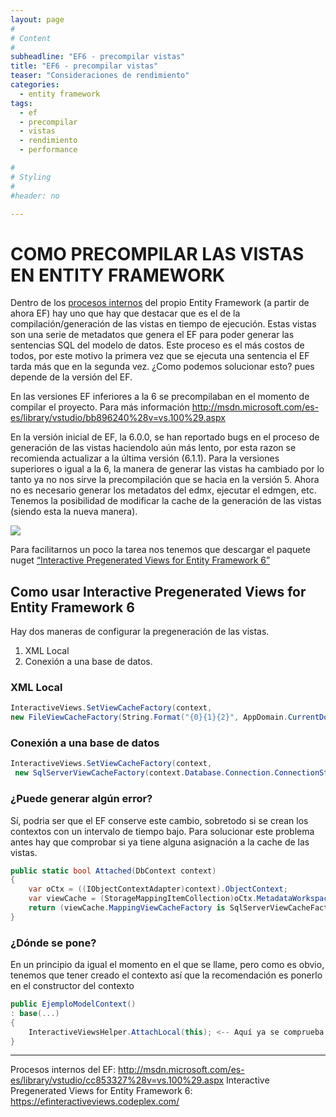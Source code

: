 ```yaml
---
layout: page
#
# Content
#
subheadline: "EF6 - precompilar vistas"
title: "EF6 - precompilar vistas"
teaser: "Consideraciones de rendimiento"
categories:
  - entity framework
tags:
  - ef
  - precompilar
  - vistas
  - rendimiento
  - performance

#
# Styling
#
#header: no

---
```


# COMO PRECOMPILAR LAS VISTAS EN ENTITY FRAMEWORK

Dentro de los [procesos internos](https://docs.microsoft.com/es-es/previous-versions/dotnet/netframework-4.0/cc853327(v=vs.100)?redirectedfrom=MSDN)
 del propio Entity Framework (a partir de ahora EF) hay uno que hay que destacar que es el de la compilación/generación de las vistas en tiempo de ejecución. Estas vistas son una serie de metadatos que genera el EF para poder generar las sentencias SQL del modelo de datos. Este proceso es el más costos de todos, por este motivo la primera vez que se ejecuta una sentencia el EF tarda más que en la segunda vez. ¿Como podemos solucionar esto? pues depende de la versión del EF.

En las versiones EF inferiores a la 6 se precompilaban en el momento de compilar el proyecto. Para más información http://msdn.microsoft.com/es-es/library/vstudio/bb896240%28v=vs.100%29.aspx

En la versión inicial de EF, la 6.0.0, se han reportado bugs en el proceso de generación de las vistas haciendolo aún más lento, por esta razon se recomienda actualizar a la última versión (6.1.1).
Para la versiones superiores o igual a la 6, la manera de generar las vistas ha cambiado por lo tanto ya no nos sirve la precompilación que se hacia en la versión 5. Ahora no es necesario generar los metadatos del edmx, ejecutar el edmgen, etc. Tenemos la posibilidad de modificar la cache de la generación de las vistas (siendo esta la nueva manera).

![]("/assets/files/2014-02-09-ef6-precompilar-vistas-efinteractiveviews.png")


Para facilitarnos un poco la tarea nos tenemos que descargar el paquete nuget [“Interactive Pregenerated Views for Entity Framework 6”](https://efinteractiveviews.codeplex.com)

## Como usar Interactive Pregenerated Views for Entity Framework 6

Hay dos maneras de configurar la pregeneración de las vistas.

1. XML Local
2. Conexión a una base de datos.

### XML Local

```c#
InteractiveViews.SetViewCacheFactory(context, 
new FileViewCacheFactory(String.Format("{0}{1}{2}", AppDomain.CurrentDomain.BaseDirectory, context.Database.Connection.Database,".xml")));

```

### Conexión a una base de datos
```c#
InteractiveViews.SetViewCacheFactory(context,
 new SqlServerViewCacheFactory(context.Database.Connection.ConnectionString));
```


### ¿Puede generar algún error?

Sí, podria ser que el EF conserve este cambio, sobretodo si se crean los contextos con un intervalo de tiempo bajo. Para solucionar este problema antes hay que comprobar si ya tiene alguna asignación a la cache de las vistas.

```c#
public static bool Attached(DbContext context)
{
    var oCtx = ((IObjectContextAdapter)context).ObjectContext;
    var viewCache = (StorageMappingItemCollection)oCtx.MetadataWorkspace.GetItemCollection(DataSpace.CSSpace);
    return (viewCache.MappingViewCacheFactory is SqlServerViewCacheFactory || viewCache.MappingViewCacheFactory is FileViewCacheFactory);
}
```

### ¿Dónde se pone?

En un principio da igual el momento en el que se llame, pero como es obvio, tenemos que tener creado el contexto así que la recomendación es ponerlo en el constructor del contexto

```c#
public EjemploModelContext()
: base(...)
{
    InteractiveViewsHelper.AttachLocal(this); <-- Aquí ya se comprueba si ya tiene la cache asignada.
}

```

------------
Procesos internos del EF: http://msdn.microsoft.com/es-es/library/vstudio/cc853327%28v=vs.100%29.aspx
Interactive Pregenerated Views for Entity Framework 6: https://efinteractiveviews.codeplex.com/